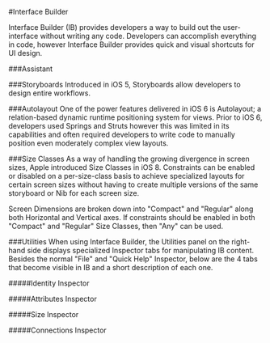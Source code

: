 #Interface Builder  

Interface Builder (IB) provides developers a way to build out the user-interface without writing any code. Developers can accomplish everything in code, however Interface Builder provides quick and visual shortcuts for UI design.

###Assistant

###Storyboards
Introduced in iOS 5, Storyboards allow developers to design entire workflows.

###Autolayout
One of the power features delivered in iOS 6 is Autolayout; a relation-based dynamic runtime positioning system for views. Prior to iOS 6, developers used Springs and Struts however this was limited in its capabilities and often required developers to write code to manually position even moderately complex view layouts.

###Size Classes
As a way of handling the growing divergence in screen sizes, Apple introduced Size Classes in iOS 8. Constraints can be enabled or disabled on a per-size-class basis to achieve specialized layouts for certain screen sizes without having to create multiple versions of the same storyboard or Nib for each screen size.

Screen Dimensions are broken down into "Compact" and "Regular" along both Horizontal and Vertical axes. If constraints should be enabled in both "Compact" and "Regular" Size Classes, then "Any" can be used.

###Utilities
When using Interface Builder, the Utilities panel on the right-hand side displays specialized Inspector tabs for manipulating IB content. Besides the normal "File" and "Quick Help" Inspector, below are the 4 tabs that become visible in IB and a short description of each one.

#####Identity Inspector


#####Attributes Inspector

#####Size Inspector

#####Connections Inspector

